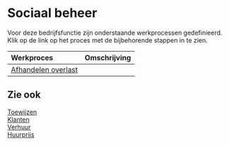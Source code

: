 # Sociaal beheer

Voor deze bedrijfsfunctie zijn onderstaande werkprocessen gedefinieerd. Klik op de link op het proces met de bijbehorende stappen in te zien.

Werkproces | Omschrijving
:--- | :---
[Afhandelen overlast](afhandelen-overlast/) | 

## Zie ook

[Toewijzen](../toewijzen/)  
[Klanten](../klanten/)  
[Verhuur](../uitvoeren-ontwikkelproject/)  
[Huurprijs](../uitvoeren-ontwikkelproject/)
